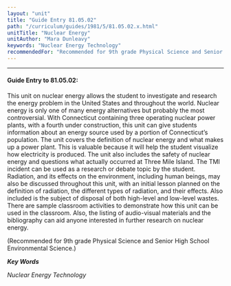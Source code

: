 ```yaml
---
layout: "unit"
title: "Guide Entry 81.05.02"
path: "/curriculum/guides/1981/5/81.05.02.x.html"
unitTitle: "Nuclear Energy"
unitAuthor: "Mara Dunleavy"
keywords: "Nuclear Energy Technology"
recommendedFor: "Recommended for 9th grade Physical Science and Senior High School Environmental Science."
---
```

<body>
<hr/>
<h4>
Guide Entry to 81.05.02:
</h4>
This unit on nuclear energy allows the student to investigate and research the energy problem in the United States and throughout the world.  Nuclear energy is only one of many energy alternatives but probably the most controversial.  With Connecticut containing three operating nuclear power plants, with a fourth under construction, this unit can give students information about an energy source used by a portion of Connecticut’s population.  The unit covers the definition of nuclear energy and what makes up a power plant.  This is valuable because it will help the student visualize how electricity is produced.  The unit also includes the safety of nuclear energy and questions what actually occurred at Three Mile Island.  The TMI incident can be used as a research or debate topic by the student. Radiation, and its effects on the environment, including human beings, may also be discussed throughout this unit, with an initial lesson planned on the definition of radiation, the different types of radiation, and their effects.  Also included is the subject of disposal of both high-level and low-level wastes.  There are sample classroom activities to demonstrate how this unit can be used in the classroom.  Also, the listing of audio-visual materials and the bibliography can aid anyone interested in further research on nuclear energy.
<p>
(Recommended for 9th grade Physical Science and Senior High School Environmental Science.)
</p>
<p>
<b>
<i>
Key Words
</i>
</b>
<br/>
</p>
<p>
<i>
Nuclear Energy Technology
</i>
</p>
</body>